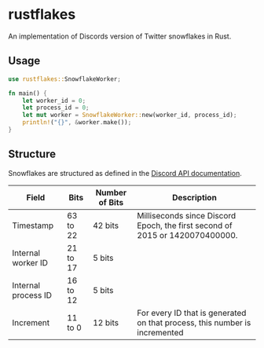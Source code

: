 # rustflakes
An implementation of Discords version of Twitter snowflakes in Rust.

## Usage
```rust
use rustflakes::SnowflakeWorker;

fn main() {
    let worker_id = 0;
    let process_id = 0;
    let mut worker = SnowflakeWorker::new(worker_id, process_id);
    println!("{}", &worker.make());
}
```
## Structure
Snowflakes are structured as defined in the [Discord API documentation](https://discord.com/developers/docs/reference#snowflakes-snowflake-id-format-structure-left-to-right).

Field               | Bits     | Number of Bits | Description
--------------------|----------|----------------|------------
Timestamp           | 63 to 22 | 42 bits        | Milliseconds since Discord Epoch, the first second of 2015 or 1420070400000.
Internal worker ID  | 21 to 17 | 5 bits         |
Internal process ID | 16 to 12 | 5 bits         |
Increment           | 11 to 0  | 12 bits        | For every ID that is generated on that process, this number is incremented
